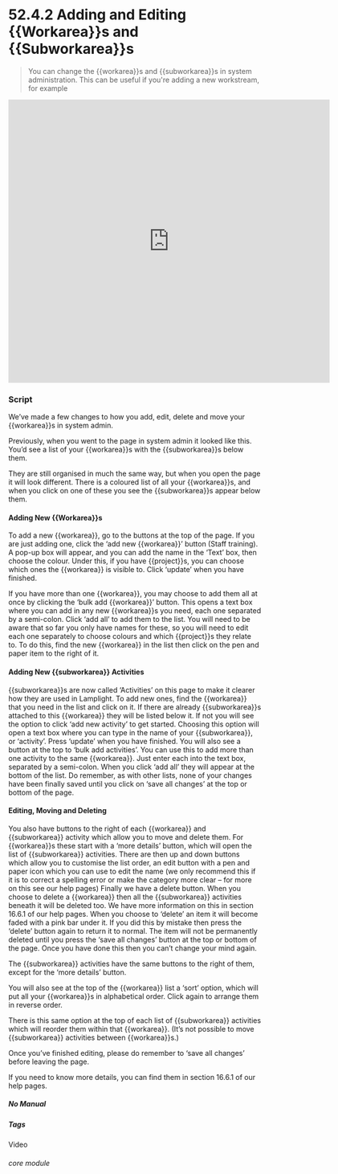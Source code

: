 # 52.4.2 Adding and Editing {{Workarea}}s and {{Subworkarea}}s

> You can change the {{workarea}}s and {{subworkarea}}s in system administration. This can be useful if you're adding a new workstream, for example 

<iframe src="https://player.vimeo.com/video/386467659" width="640" height="564" frameborder="0" allow="autoplay; fullscreen" allowfullscreen></iframe>


### Script

We’ve made a few changes to how you add, edit, delete and move your {{workarea}}s in system admin. 

Previously, when you went to the page in system admin it looked like this. You’d see a list of your {{workarea}}s with the {{subworkarea}}s below them.

They are still organised in much the same way, but when you open the page it will look different. There is a coloured list of all your {{workarea}}s, and when you click on one of these you see the {{subworkarea}}s appear below them.

#### Adding New {{Workarea}}s  

To add a new {{workarea}}, go to the buttons at the top of the page. If you are just adding one, click the ‘add new {{workarea}}’ button (Staff training).  A pop-up box will appear, and you can add the name in the ‘Text’ box, then choose the colour. Under this, if you have {{project}}s, you can choose which ones the {{workarea}} is visible to. Click ‘update’ when you have finished. 

If you have more than one {{workarea}}, you may choose to add them all at once by clicking the ‘bulk add {{workarea}}’ button. This opens a text box where you can add in any new {{workarea}}s you need, each one separated by a semi-colon. Click ‘add all’ to add them to the list. You will need to be aware that so far you only have names for these, so you will need to edit each one separately to choose colours and which {{project}}s they relate to. To do this, find the new {{workarea}} in the list then click on the pen and paper item to the right of it. 

#### Adding New {{subworkarea}} Activities  

{{subworkarea}}s are now called ‘Activities’ on this page to make it clearer how they are used in Lamplight. To add new ones, find the {{workarea}} that you need in the list and click on it. If there are already {{subworkarea}}s attached to this {{workarea}} they will be listed below it. If not you will see the option to click ‘add new activity’ to get started. Choosing this option will open a text box where you can type in the name of your {{subworkarea}}, or ‘activity’. Press ‘update’ when you have finished. 
You will also see a button at the top to ‘bulk add activities’. You can use this to add more than one activity to the same {{workarea}}. Just enter each into the text box, separated by a semi-colon. When you click ‘add all’ they will appear at the bottom of the list.
Do remember, as with other lists, none of your changes have been finally saved until you click on ‘save all changes’ at the top or bottom of the page. 

#### Editing, Moving and Deleting  

You also have buttons to the right of each {{workarea}} and {{subworkarea}} activity which allow you to move and delete them. For {{workarea}}s these start with a ‘more details’ button, which will open the list of {{subworkarea}} activities. There are then up and down buttons which allow you to customise the list order, an edit button with a pen and paper icon which you can use to edit the name (we only recommend this if it is to correct a spelling error or make the category more clear – for more on this see our help pages)
Finally we have a delete button. When you choose to delete a {{workarea}} then all the {{subworkarea}} activities beneath it will be deleted too. We have more information on this in section 16.6.1 of our help pages.  When you choose to ‘delete’ an item it will become faded with a pink bar under it. If you did this by mistake then press the ‘delete’ button again to return it to normal. The item will not be permanently deleted until you press the ‘save all changes’ button at the top or bottom of the page. Once you have done this then you can’t change your mind again.  

The {{subworkarea}} activities have the same buttons to the right of them, except for the ‘more details’ button. 

You will also see at the top of the {{workarea}} list a ‘sort’ option, which will put all your {{workarea}}s in alphabetical order. Click again to arrange them in reverse order. 

There is this same option at the top of each list of {{subworkarea}} activities which will reorder them within that {{workarea}}. (It’s not possible to move {{subworkarea}} activities between {{workarea}}s.)  

Once you’ve finished editing, please do remember to ‘save all changes’ before leaving the page.  

If you need to know more details, you can find them in section 16.6.1 of our help pages.


##### No Manual

##### Tags
Video

###### core module
